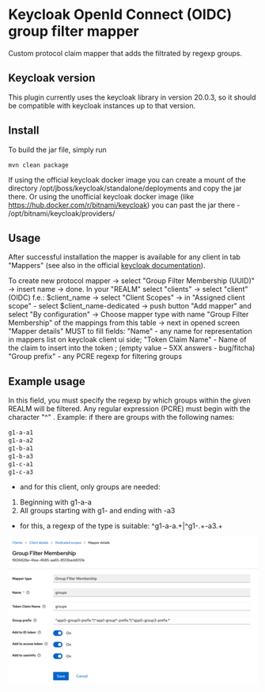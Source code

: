 # Keycloak OpenId Connect (OIDC) group filter mapper
Custom protocol claim mapper that adds the filtrated by regexp groups.
## Keycloak version

This plugin currently uses the keycloak library in version 20.0.3, so it should be compatible with keycloak instances up to that version.

## Install
To build the jar file, simply run
```
mvn clean package
```

If using the official keycloak docker image you can create a mount of the directory /opt/jboss/keycloak/standalone/deployments and copy the jar there.
Or using the unofficial keycloak docker image (like https://hub.docker.com/r/bitnami/keycloak) you can past the jar there  - /opt/bitnami/keycloak/providers/

## Usage
After successful installation the mapper is available for any client in tab "Mappers" (see also in the official [keycloak documentation](https://www.keycloak.org/docs/latest/server_admin/index.html#_protocol-mappers)).

To create new protocol mapper -> select "Group Filter Membership (UUID)" -> insert name -> done.
In your "REALM" select "clients" -> select "client"(OIDC) f.e.: $client_name -> select "Client Scopes" -> in "Assigned client scope" - select $client_name-dedicated -> push button "Add mapper" and select "By configuration" -> Choose mapper type with name "Group Filter Membership" of the mappings from this table -> next in opened screen "Mapper details" MUST to fill fields:
"Name" - any name for representation in mappers list on keycloak client ui side;
"Token Claim Name" - Name of the claim to insert into the token ; (empty value – 5XX answers - bug/fitcha)
"Group prefix" - any PCRE regexp for filtering groups

## Example usage
In this field, you must specify the regexp by which groups within the given REALM will be filtered.
Any regular expression (PCRE) must begin with the character "^" .
Example:
if there are groups with the following names:
```
g1-a-a1
g1-a-a2
g1-b-a1
g1-b-a3
g1-c-a1
g1-c-a3
```
- and for this client, only groups are needed:
1. Beginning with g1-a-a
2. All groups starting with g1- and ending with -a3
- for this, a regexp of the type is suitable:
^g1-a-a.+|^g1-.+-a3.+


 
![Addding Group Filter Membership mapper](Group-Filter-Membership-mapper.png "")

